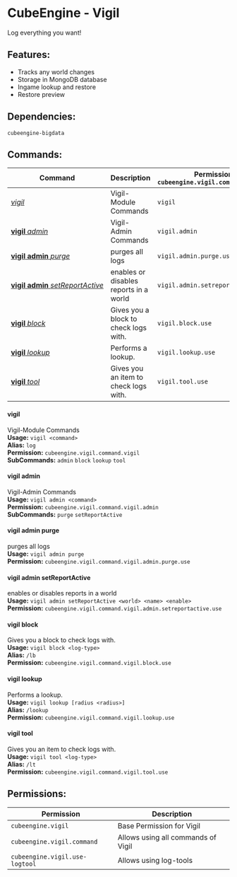# CubeEngine - Vigil
Log everything you want!

## Features:
 - Tracks any world changes
 - Storage in MongoDB database
 - Ingame lookup and restore
 - Restore preview

## Dependencies:
 `cubeengine-bigdata`

## Commands:

| Command | Description | Permission<br>`cubeengine.vigil.command.<perm>` |
| --- | --- | --- |
| [*vigil*](#vigil) | Vigil-Module Commands | `vigil` |
| [**vigil**&nbsp;*admin*](#vigiladmin) | Vigil-Admin Commands | `vigil.admin` |
| [**vigil**&nbsp;**admin**&nbsp;*purge*](#vigiladminpurge) | purges all logs | `vigil.admin.purge.use` |
| [**vigil**&nbsp;**admin**&nbsp;*setReportActive*](#vigiladminsetreportactive) | enables or disables reports in a world | `vigil.admin.setreportactive.use` |
| [**vigil**&nbsp;*block*](#vigilblock) | Gives you a block to check logs with. | `vigil.block.use` |
| [**vigil**&nbsp;*lookup*](#vigillookup) | Performs a lookup. | `vigil.lookup.use` |
| [**vigil**&nbsp;*tool*](#vigiltool) | Gives you an item to check logs with. | `vigil.tool.use` |

#### vigil  
Vigil-Module Commands  
**Usage:** `vigil <command>`  
**Alias:** `log`  
**Permission:** `cubeengine.vigil.command.vigil`  
**SubCommands:** `admin` `block` `lookup` `tool`  

#### vigil&nbsp;admin  
Vigil-Admin Commands  
**Usage:** `vigil admin <command>`  
**Permission:** `cubeengine.vigil.command.vigil.admin`  
**SubCommands:** `purge` `setReportActive`  

#### vigil&nbsp;admin&nbsp;purge  
purges all logs  
**Usage:** `vigil admin purge `  
**Permission:** `cubeengine.vigil.command.vigil.admin.purge.use`  
  

#### vigil&nbsp;admin&nbsp;setReportActive  
enables or disables reports in a world  
**Usage:** `vigil admin setReportActive <world> <name> <enable>`  
**Permission:** `cubeengine.vigil.command.vigil.admin.setreportactive.use`  
  

#### vigil&nbsp;block  
Gives you a block to check logs with.  
**Usage:** `vigil block <log-type>`  
**Alias:** `/lb`  
**Permission:** `cubeengine.vigil.command.vigil.block.use`  
  

#### vigil&nbsp;lookup  
Performs a lookup.  
**Usage:** `vigil lookup [radius <radius>]`  
**Alias:** `/lookup`  
**Permission:** `cubeengine.vigil.command.vigil.lookup.use`  
  

#### vigil&nbsp;tool  
Gives you an item to check logs with.  
**Usage:** `vigil tool <log-type>`  
**Alias:** `/lt`  
**Permission:** `cubeengine.vigil.command.vigil.tool.use`  
  

## Permissions:

| Permission | Description |
| --- | --- |
| `cubeengine.vigil` | Base Permission for Vigil |
| `cubeengine.vigil.command` | Allows using all commands of Vigil |
| `cubeengine.vigil.use-logtool` | Allows using log-tools |
